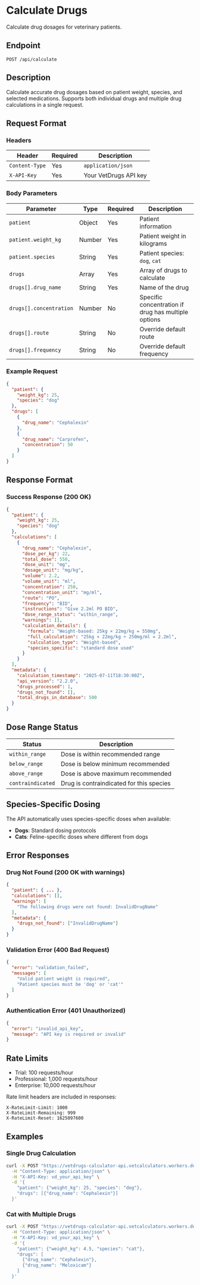 # Calculate Drugs

Calculate drug dosages for veterinary patients.

## Endpoint

```
POST /api/calculate
```

## Description

Calculate accurate drug dosages based on patient weight, species, and selected medications. Supports both individual drugs and multiple drug calculations in a single request.

## Request Format

### Headers

| Header | Required | Description |
|--------|----------|-------------|
| `Content-Type` | Yes | `application/json` |
| `X-API-Key` | Yes | Your VetDrugs API key |

### Body Parameters

| Parameter | Type | Required | Description |
|-----------|------|----------|-------------|
| `patient` | Object | Yes | Patient information |
| `patient.weight_kg` | Number | Yes | Patient weight in kilograms |
| `patient.species` | String | Yes | Patient species: `dog`, `cat` |
| `drugs` | Array | Yes | Array of drugs to calculate |
| `drugs[].drug_name` | String | Yes | Name of the drug |
| `drugs[].concentration` | Number | No | Specific concentration if drug has multiple options |
| `drugs[].route` | String | No | Override default route |
| `drugs[].frequency` | String | No | Override default frequency |

### Example Request

```json
{
  "patient": {
    "weight_kg": 25,
    "species": "dog"
  },
  "drugs": [
    {
      "drug_name": "Cephalexin"
    },
    {
      "drug_name": "Carprofen",
      "concentration": 50
    }
  ]
}
```

## Response Format

### Success Response (200 OK)

```json
{
  "patient": {
    "weight_kg": 25,
    "species": "dog"
  },
  "calculations": [
    {
      "drug_name": "Cephalexin",
      "dose_per_kg": 22,
      "total_dose": 550,
      "dose_unit": "mg",
      "dosage_unit": "mg/kg",
      "volume": 2.2,
      "volume_unit": "ml",
      "concentration": 250,
      "concentration_unit": "mg/ml",
      "route": "PO",
      "frequency": "BID",
      "instructions": "Give 2.2ml PO BID",
      "dose_range_status": "within_range",
      "warnings": [],
      "calculation_details": {
        "formula": "Weight-based: 25kg × 22mg/kg = 550mg",
        "full_calculation": "25kg × 22mg/kg ÷ 250mg/ml = 2.2ml",
        "calculation_type": "Weight-based",
        "species_specific": "standard dose used"
      }
    }
  ],
  "metadata": {
    "calculation_timestamp": "2025-07-11T18:30:00Z",
    "api_version": "2.2.0",
    "drugs_processed": 1,
    "drugs_not_found": [],
    "total_drugs_in_database": 500
  }
}
```

## Dose Range Status

| Status | Description |
|--------|-------------|
| `within_range` | Dose is within recommended range |
| `below_range` | Dose is below minimum recommended |
| `above_range` | Dose is above maximum recommended |
| `contraindicated` | Drug is contraindicated for this species |

## Species-Specific Dosing

The API automatically uses species-specific doses when available:
- **Dogs**: Standard dosing protocols
- **Cats**: Feline-specific doses where different from dogs

## Error Responses

### Drug Not Found (200 OK with warnings)

```json
{
  "patient": { ... },
  "calculations": [],
  "warnings": [
    "The following drugs were not found: InvalidDrugName"
  ],
  "metadata": {
    "drugs_not_found": ["InvalidDrugName"]
  }
}
```

### Validation Error (400 Bad Request)

```json
{
  "error": "validation_failed",
  "messages": [
    "Valid patient weight is required",
    "Patient species must be 'dog' or 'cat'"
  ]
}
```

### Authentication Error (401 Unauthorized)

```json
{
  "error": "invalid_api_key",
  "message": "API key is required or invalid"
}
```

## Rate Limits

- Trial: 100 requests/hour
- Professional: 1,000 requests/hour  
- Enterprise: 10,000 requests/hour

Rate limit headers are included in responses:
```
X-RateLimit-Limit: 1000
X-RateLimit-Remaining: 999
X-RateLimit-Reset: 1625097600
```

## Examples

### Single Drug Calculation

```bash
curl -X POST "https://vetdrugs-calculator-api.vetcalculators.workers.dev/api/calculate" \
  -H "Content-Type: application/json" \
  -H "X-API-Key: vd_your_api_key" \
  -d '{
    "patient": {"weight_kg": 25, "species": "dog"},
    "drugs": [{"drug_name": "Cephalexin"}]
  }'
```

### Cat with Multiple Drugs

```bash
curl -X POST "https://vetdrugs-calculator-api.vetcalculators.workers.dev/api/calculate" \
  -H "Content-Type: application/json" \
  -H "X-API-Key: vd_your_api_key" \
  -d '{
    "patient": {"weight_kg": 4.5, "species": "cat"},
    "drugs": [
      {"drug_name": "Cephalexin"},
      {"drug_name": "Meloxicam"}
    ]
  }'
```